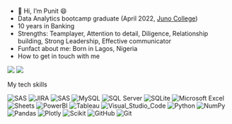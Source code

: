 - 👋 Hi, I’m Punit :smile:
- Data Analytics bootcamp graduate (April 2022, [Juno College](https://junocollege.com/))
- 10 years in Banking 
- Strengths: Teamplayer, Attention to detail, Diligence, Relationship building, Strong Leadership, Effective communicator
- Funfact about me: Born in Lagos, Nigeria
- How to get in touch with me

<a href="https://www.linkedin.com/in/punit-lalwani/"><img src="https://img.shields.io/badge/linkedin-%230077B5.svg?&style=for-the-badge&logo=linkedin&logoColor=white" /></a>
<a href="mailto:punit.lalwani2@gmail.com?"><img src="https://img.shields.io/badge/gmail-%23DD0031.svg?&style=for-the-badge&logo=gmail&logoColor=white"/></a>
              

              
              
My tech skills


![SAS](https://www.vectorlogo.zone/logos/sas/sas-ar21.svg)
![JIRA](https://img.shields.io/badge/Jira-0052CC?style=for-the-badge&logo=Jira&logoColor=white)
![SAS](https://img.shields.io/badge/SAS-0000FF?style=for-the-badge&logo=sas&logoColor=white)
![MySQL](https://img.shields.io/badge/mysql-%2300f.svg?style=for-the-badge&logo=mysql&logoColor=white)
![SQL Server](https://img.shields.io/badge/Microsoft%20SQL%20Server-CC2927?style=for-the-badge&logo=microsoft%20sql%20server&logoColor=white)
![SQLite](https://img.shields.io/badge/SQLite-07405E?style=for-the-badge&logo=sqlite&logoColor=white)
![Microsoft Excel](https://img.shields.io/badge/Microsoft_Excel-217346?style=for-the-badge&logo=microsoft-excel&logoColor=white) 
![Sheets](https://img.shields.io/badge/Google%20Sheets-34A853?style=for-the-badge&logo=google-sheets&logoColor=white)
![PowerBI](https://img.shields.io/badge/PowerBI-F2C811?style=for-the-badge&logo=Power%20BI&logoColor=white)
![Tableau](https://img.shields.io/badge/Tableau-E97627?style=for-the-badge&logo=Tableau&logoColor=white) 
![Visual_Studio_Code](https://img.shields.io/badge/Visual_Studio_Code-0078D4?style=for-the-badge&logo=visual%20studio%20code&logoColor=white) 
![Python](https://img.shields.io/badge/python-3670A0?style=for-the-badge&logo=python&logoColor=ffdd54) 
![NumPy](https://img.shields.io/badge/Numpy-777BB4?style=for-the-badge&logo=numpy&logoColor=white) 
![Pandas](https://img.shields.io/badge/Pandas-2C2D72?style=for-the-badge&logo=pandas&logoColor=white) 
![Plotly](https://img.shields.io/badge/Plotly-239120?style=for-the-badge&logo=plotly&logoColor=white) 
![Scikit](https://img.shields.io/badge/scikit_learn-F7931E?style=for-the-badge&logo=scikit-learn&logoColor=white)
![GitHub](https://img.shields.io/badge/GitHub-100000?style=for-the-badge&logo=github&logoColor=white) 
![Git](https://img.shields.io/badge/GIT-E44C30?style=for-the-badge&logo=git&logoColor=white)<br>
<!---
plalwani2/plalwani2 is a ✨ special ✨ repository because its `README.md` (this file) appears on your GitHub profile.
You can click the Preview link to take a look at your changes.
--->
